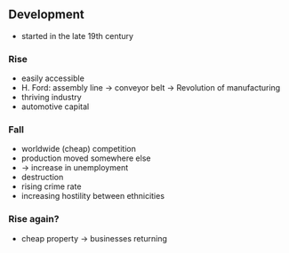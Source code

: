 ## Development
- started in the late 19th century

### Rise
- easily accessible
- H. Ford: assembly line -> conveyor belt -> Revolution of manufacturing
- thriving industry
- automotive capital

### Fall
- worldwide (cheap) competition
- production moved somewhere else
- -> increase in unemployment
- destruction
- rising crime rate
- increasing hostility between ethnicities

### Rise again?
- cheap property -> businesses returning
